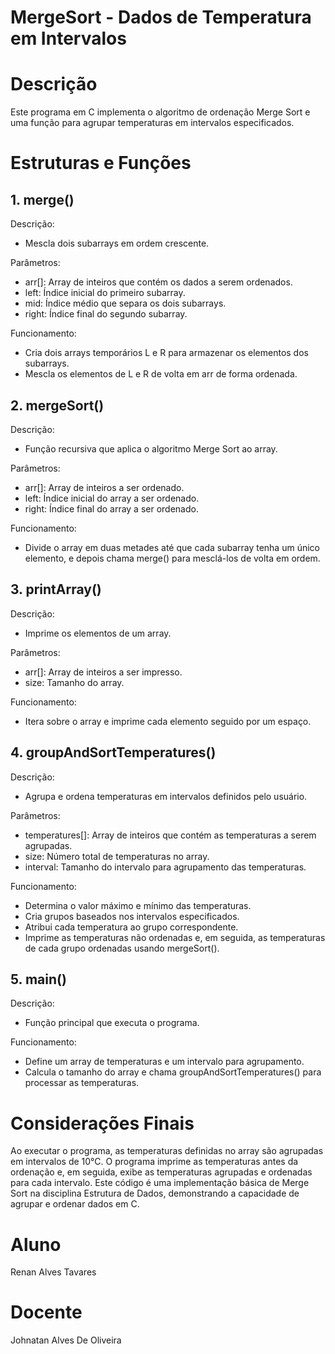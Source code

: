 # MergeSort - Dados de Temperatura em Intervalos
# Descrição
Este programa em C implementa o algoritmo de ordenação Merge Sort e uma função para agrupar temperaturas em intervalos especificados.

# Estruturas e Funções

## 1. merge()
Descrição: 
- Mescla dois subarrays em ordem crescente.

Parâmetros:
- arr[]: Array de inteiros que contém os dados a serem ordenados.
- left: Índice inicial do primeiro subarray.
- mid: Índice médio que separa os dois subarrays.
- right: Índice final do segundo subarray.
  
Funcionamento:
- Cria dois arrays temporários L e R para armazenar os elementos dos subarrays.
- Mescla os elementos de L e R de volta em arr de forma ordenada.
  
## 2. mergeSort()
Descrição: 
- Função recursiva que aplica o algoritmo Merge Sort ao array.

Parâmetros:
- arr[]: Array de inteiros a ser ordenado.
- left: Índice inicial do array a ser ordenado.
- right: Índice final do array a ser ordenado.
  
Funcionamento:
- Divide o array em duas metades até que cada subarray tenha um único elemento, e depois chama merge() para mesclá-los de volta em ordem.
  
## 3. printArray()
Descrição: 
- Imprime os elementos de um array.

Parâmetros:
- arr[]: Array de inteiros a ser impresso.
- size: Tamanho do array.
  
Funcionamento:
- Itera sobre o array e imprime cada elemento seguido por um espaço.

## 4. groupAndSortTemperatures()
Descrição: 
- Agrupa e ordena temperaturas em intervalos definidos pelo usuário.

Parâmetros:
- temperatures[]: Array de inteiros que contém as temperaturas a serem agrupadas.
- size: Número total de temperaturas no array.
- interval: Tamanho do intervalo para agrupamento das temperaturas.
  
Funcionamento:
- Determina o valor máximo e mínimo das temperaturas.
- Cria grupos baseados nos intervalos especificados.
- Atribui cada temperatura ao grupo correspondente.
- Imprime as temperaturas não ordenadas e, em seguida, as temperaturas de cada grupo ordenadas usando mergeSort().

## 5. main()
Descrição: 
- Função principal que executa o programa.
  
Funcionamento:
 - Define um array de temperaturas e um intervalo para agrupamento.
- Calcula o tamanho do array e chama groupAndSortTemperatures() para processar as temperaturas.
  
# Considerações Finais
Ao executar o programa, as temperaturas definidas no array são agrupadas em intervalos de 10°C. O programa imprime as temperaturas antes da ordenação e, em seguida, exibe as temperaturas agrupadas e ordenadas para cada intervalo. Este código é uma implementação básica de Merge Sort na disciplina Estrutura de Dados, demonstrando a capacidade de agrupar e ordenar dados em C.

# Aluno
Renan Alves Tavares

# Docente
Johnatan Alves De Oliveira
